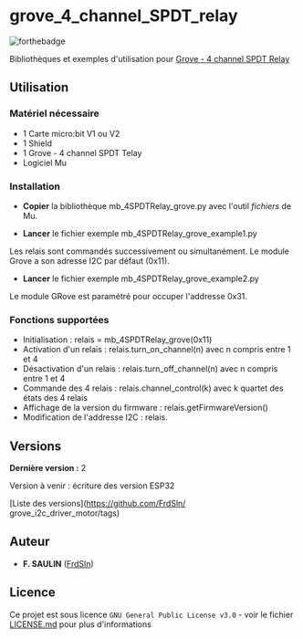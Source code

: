# grove_4_channel_SPDT_relay

![forthebadge](https://forthebadge.com/images/badges/made-with-python.svg)

Bibliothèques et exemples d'utilisation pour [Grove - 4 channel SPDT Relay](https://wiki.seeedstudio.com/Grove-4-Channel_SPDT_Relay/)

## Utilisation

### Matériel nécessaire

- 1 Carte micro:bit V1 ou V2
- 1 Shield
- 1 Grove - 4 channel SPDT Telay
- Logiciel Mu

### Installation

- **Copier** la bibliothèque mb_4SPDTRelay_grove.py avec l'outil _fichiers_ de Mu.

- **Lancer** le fichier exemple mb_4SPDTRelay_grove_example1.py

Les relais sont commandés successivement ou simultanément. Le module Grove a son adresse I2C par défaut (0x11).

- **Lancer** le fichier exemple mb_4SPDTRelay_grove_example2.py

Le module GRove est paramétré pour occuper l'addresse 0x31.

### Fonctions supportées

- Initialisation : relais = mb_4SPDTRelay_grove(0x11)
- Activation d'un relais : relais.turn_on_channel(n) avec n compris entre 1 et 4
- Désactivation d'un relais : relais.turn_off_channel(n) avec n compris entre 1 et 4
- Commande des 4 relais : relais.channel_control(k) avec k quartet des états des 4 relais
- Affichage de la version du firmware : relais.getFirmwareVersion()
- Modification de l'addresse I2C : relais.

## Versions

**Dernière version :** 2

Version à venir : écriture des version ESP32

[Liste des versions](https://github.com/FrdSln/ grove_i2c_driver_motor/tags)

## Auteur

* **F. SAULIN** ([FrdSln](https://github.com/FrdSln))

## Licence

Ce projet est sous licence ``GNU General Public License v3.0`` - voir le fichier [LICENSE.md](LICENSE.md) pour plus d'informations

